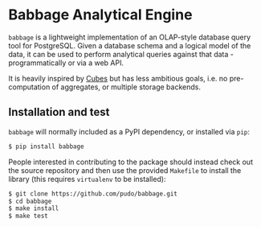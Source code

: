# Babbage Analytical Engine

``babbage`` is a lightweight implementation of an OLAP-style database
query tool for PostgreSQL. Given a database schema and a logical model
of the data, it can be used to perform analytical queries against that
data - programmatically or via a web API.

It is heavily inspired by [Cubes](http://cubes.databrewery.org/) but
has less ambitious goals, i.e. no pre-computation of aggregates, or
multiple storage backends.

## Installation and test

``babbage`` will normally included as a PyPI dependency, or installed via
``pip``:

```bash
$ pip install babbage
```

People interested in contributing to the package should instead check out the
source repository and then use the provided ``Makefile`` to install the
library (this requires ``virtualenv`` to be installed):

```bash
$ git clone https://github.com/pudo/babbage.git
$ cd babbage
$ make install
$ make test
```

